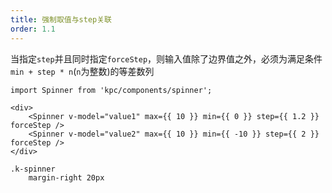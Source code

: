```yaml
---
title: 强制取值与step关联
order: 1.1
---
```


当指定`step`并且同时指定`forceStep`，则输入值除了边界值之外，必须为满足条件`min + step * n`(`n`为整数)的等差数列

```vdt
import Spinner from 'kpc/components/spinner';

<div>
    <Spinner v-model="value1" max={{ 10 }} min={{ 0 }} step={{ 1.2 }} forceStep />
    <Spinner v-model="value2" max={{ 10 }} min={{ -10 }} step={{ 2 }} forceStep />
</div>
```

```styl
.k-spinner
    margin-right 20px
```
